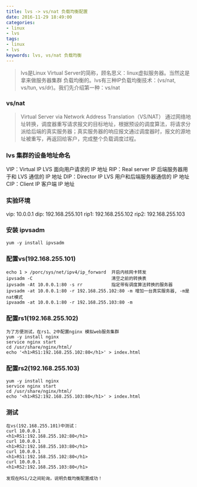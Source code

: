 ```yaml
---
title: lvs -> vs/nat 负载均衡配置
date: 2016-11-29 18:49:00
categories:
- linux
- lvs
tags:
- linux
- lvs
keywords: lvs, vs/nat 负载均衡
---
```

> lvs是Linux Virtual Server的简称，顾名思义：linux虚拟服务器。当然这是拿来做服务器集群 负载均衡的。lvs有三种IP负载均衡技术：(vs/nat, vs/tun, vs/dr)。我们先介绍第一种：vs/nat

<!-- more -->

### vs/nat

> Virtual Server via Network Address Translation（VS/NAT）
通过网络地址转换，调度器重写请求报文的目标地址，根据预设的调度算法，将请求分派给后端的真实服务器；真实服务器的响应报文通过调度器时，报文的源地址被重写，再返回给客户，完成整个负载调度过程。

### lvs 集群的设备地址命名

VIP：Virtual IP          LVS 面向用户请求的 IP 地址
RIP：Real server IP      后端服务器用于和 LVS 通信的 IP 地址
DIP：Director IP         LVS 用户和后端服务器通信的 IP 地址
CIP：Client IP           客户端 IP 地址

### 实验环境

vip: 10.0.0.1
dip: 192.168.255.101
rip1: 192.168.255.102
rip2: 192.168.255.103

### 安装 ipvsadm
<pre><code class="language-bash line-numbers">yum -y install ipvsadm
</code></pre>

### 配置vs(192.168.255.101)
<pre><code class="language-bash line-numbers">echo 1 > /porc/sys/net/ipv4/ip_forward  开启内核网卡转发
ipvsadm -C                              清空之前的转换表
ipvsadm -At 10.0.0.1:80 -s rr           指定带有调度算法转换的服务器
ipvsadm -at 10.0.0.1:80 -r 192.168.255.102:80 -m 增加一台真实服务器, -m是nat模式
ipvaadm -at 10.0.0.1:80 -r 192.168.255.103:80 -m
</code></pre>

### 配置rs1(192.168.255.102)
<pre><code class="language-bash line-numbers">为了方便测试，在rs1、2中配置nginx 模拟web服务集群
yum -y install nginx
service nginx start
cd /usr/share/nginx/html/
echo &#x27;&lt;h1&gt;RS1:192.168.255.102:80&lt;/h1&gt;&#x27; &gt; index.html
</code></pre>

### 配置rs2(192.168.255.103)
<pre><code class="language-bash line-numbers">yum -y install nginx
service nginx start
cd /usr/share/nginx/html/
echo &#x27;&lt;h1&gt;RS2:192.168.255.103:80&lt;/h1&gt;&#x27; &gt; index.html
</code></pre>

### 测试
<pre><code class="language-bash line-numbers">在vs(192.168.255.101)中测试：
curl 10.0.0.1
&lt;h1&gt;RS1:192.168.255.102:80&lt;/h1&gt;
curl 10.0.0.1
&lt;h1&gt;RS2:192.168.255.103:80&lt;/h1&gt;
curl 10.0.0.1
&lt;h1&gt;RS1:192.168.255.102:80&lt;/h1&gt;
curl 10.0.0.1
&lt;h1&gt;RS2:192.168.255.103:80&lt;/h1&gt;

发现在RS1/2之间轮询，说明负载均衡配置成功！
</code></pre>
